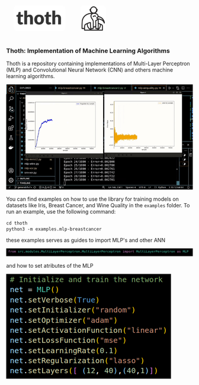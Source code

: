 

<div style="display:flex;flex-direction:row">
    <img src="https://raw.githubusercontent.com/gabriel-ferreira-da-silva/thoth/f0c7f066c924120c134915c4589f2b7f756d78ef/docs/thoth.png" alt="Description" style="margin: 20px; width:140px; border-radius: 10px ;height: 70px; box-shadow: 5px 5px 10px \#888;">
    <img src="https://raw.githubusercontent.com/gabriel-ferreira-da-silva/thoth/f0c7f066c924120c134915c4589f2b7f756d78ef/docs/logo.png" alt="Description" style="margin: 20px; width:70px; border-radius: 10px ;height: 70px; box-shadow: 5px 5px 10px \#888;">
</div>

### __Thoth: Implementation of Machine Learning Algorithms__

Thoth is a repository containing implementations of Multi-Layer Perceptron (MLP) and Convolutional Neural Network (CNN) and others machine learning algorithms.

![](https://raw.githubusercontent.com/gabriel-ferreira-da-silva/thoth/2e2f78efacd108601acd7cf69a7969321deb4038/docs/gif.gif)

You can find examples on how to use the library for training models on datasets like Iris, Breast Cancer, and Wine Quality in the `examples` folder. To run an example, use the following command:

```
cd thoth
python3 -m examples.mlp-breastcancer
```

these examples serves as guides to import MLP's and other ANN

![image-20250114100939466](https://github.com/gabriel-ferreira-da-silva/thoth/blob/test-cases/docs/Screenshot%20from%202025-01-14%2010-08-00.png?raw=true)

and how to set atributes of the MLP

![image-20250114101100555](https://github.com/gabriel-ferreira-da-silva/thoth/blob/test-cases/docs/Screenshot%20from%202025-01-14%2010-10-54.png?raw=true)
